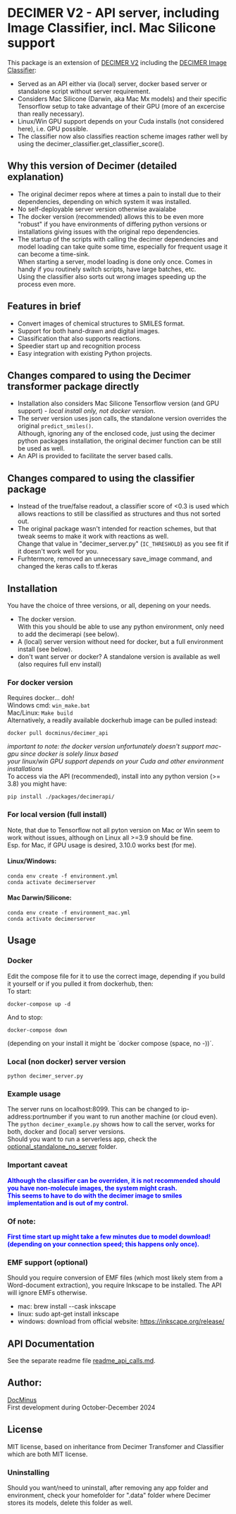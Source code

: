 # DECIMER V2 - API server, including Image Classifier, incl. Mac Silicone support
This package is an extension of [DECIMER V2](https://github.com/Kohulan/DECIMER-Image_Transformer) including the [DECIMER Image Classifier](https://github.com/Iagea/DECIMER-Image-Classifier):
- Served as an API either via (local) server, docker based server or standalone script without server requirement.
- Considers Mac Silicone (Darwin, aka Mac Mx models) and their specific Tensorflow setup to take advantage of their GPU (more of an excercise than really necessary).
- Linux/Win GPU support depends on your Cuda installs (not considered here), i.e. GPU possible.
- The classifier now also classifies reaction scheme images rather well by using the decimer_classifier.get_classifier_score().

## Why this version of Decimer (detailed explanation)
- The original decimer repos where at times a pain to install due to their dependencies, depending on which system it was installed.
- No self-deployable server version otherwise avaialabe
- The docker version (recommended) allows this to be even more "robust" if you have environments of differing python versions or installations giving issues with the original repo dependencies. 
- The startup of the scripts with calling the decimer dependencies and model loading can take quite some time, especially for frequent usage it can become a time-sink.<br> 
When starting a server, model loading is done only once. Comes in handy if you routinely switch scripts, have large batches, etc.<br>
Using the classifier also sorts out wrong images speeding up the process even more.

## Features in brief
- Convert images of chemical structures to SMILES format.
- Support for both hand-drawn and digital images.
- Classification that also supports reactions.
- Speedier start up and recognition process
- Easy integration with existing Python projects.


## Changes compared to using the Decimer transformer package directly
- Installation also considers Mac Silicone Tensorflow version (and GPU support) - _local install only, not docker version_.<br>
- The server version uses json calls, the standalone version overrides the original `predict_smiles()`. <br>
Although, ignoring any of the enclosed code, just using the decimer python packages installation, the original decimer function can be still be used as well.<br>
- An API is provided to facilitate the server based calls.

## Changes compared to using the classifier package
- Instead of the true/false readout, a classifier score of <0.3 is used which allows reactions to still be classified as structures and thus not sorted out.
- The original package wasn't intended for reaction schemes, but that tweak seems to make it work with reactions as well. <br>
  Change that value in "decimer_server.py" (`IC_THRESHOLD`) as you see fit if it doesn't work well for you.
- Furhtermore, removed an unnecessary save_image command, and changed the keras calls to tf.keras

## Installation
You have the choice of three versions, or all, depening on your needs.

* The docker version. <br>
With this you should be able to use any python environment, only need to add the decimerapi (see below).
* A (local) server version without need for docker, but a full environment install (see below).
* don't want server or docker? A standalone version is available as well (also requires full env install)

### For docker version
Requires docker... doh!<br>
Windows cmd: ```win_make.bat```<br>
Mac/Linux: ```Make build```<br>
Alternatively, a readily available dockerhub image can be pulled instead:<br>
```shell
docker pull docminus/decimer_api
```
_important to note: the docker version unfortunately doesn't support mac-gpu since docker is solely linux based_<br>
_your linux/win GPU support depends on your Cuda and other environment installations_<br>
To access via the API (recommended), install into any python version (>= 3.8) you might have: <br>
```shell
pip install ./packages/decimerapi/
``` 

### For local version (full install)
Note, that due to Tensorflow not all pyton version on Mac or Win seem to work without issues, although on Linux all >=3.9 should be fine.<br>
Esp. for Mac, if GPU usage is desired, 3.10.0 works best (for me).<br>

#### Linux/Windows:
```shell
conda env create -f environment.yml
conda activate decimerserver
```

#### Mac Darwin/Silicone:
```shell
conda env create -f environment_mac.yml
conda activate decimerserver
```

## Usage
### Docker
Edit the compose file for it to use the correct image, depending if you build it yourself or if you pulled it from dockerhub, then:<br>
To start:
```shell
docker-compose up -d
```
And to stop:
```shell
docker-compose down 
```
(depending on your install it might be ´docker compose (space, no -))´.<br>

### Local (non docker) server version
```shell
python decimer_server.py
```

### Example usage
The server runs on localhost:8099. This can be changed to ip-address:portnumber if you want to run another machine (or cloud even).<br>
The `python decimer_example.py` shows how to call the server, works for both, docker and (local) server versions.<br>
Should you want to run a serverless app, check the [optional_standalone_no_server](./optional_standalone_no_server) folder.

### Important caveat
<span style="background-color: white; color:blue; font-weight:bold;">Although the classifier can be overriden, it is not recommended should you have non-molecule images, the system might crash. <br>
This seems to have to do with the decimer image to smiles implementation and is out of my control.</span>

### Of note:
<span style="background-color: white; color:blue; font-weight:bold;">First time start up might take a few minutes due to model download! (depending on your connection speed; this happens only once).</span>

### EMF support (optional)
Should you require conversion of EMF files (which most likely stem from a Word-document extraction), you require Inkscape to be installed. The API will ignore EMFs otherwise.
- mac:
    brew install --cask inkscape
- linux:
    sudo apt-get install inkscape
- windows:
    download from official website: https://inkscape.org/release/

## API Documentation
See the separate readme file [readme_api_calls.md](readme_api_calls.md).

## Author: 
[DocMinus](https://github.com/DocMinus) <br>
First development during October-December 2024

## License
MIT license, based on inheritance from Decimer Transfomer and Classifier which are both MIT license. 
<br>

### Uninstalling
Should you want/need to uninstall, after removing any app folder and environment, check your homefolder for ".data" folder where Decimer stores its models, delete this folder as well.
